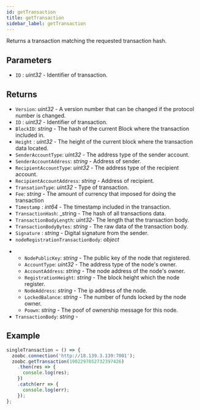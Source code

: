 ```yaml
---
id: getTransaction
title: getTransaction
sidebar_label: getTransaction
---
```


Returns a transaction matching the requested transaction hash.

## Parameters

* `ID` : _uint32_ - Identifier of transaction.

## Returns

  - `Version`: _uint32_ - A version number that can be changed if the protocol number is changed.
  - `ID` : _uint32_ - Identifier of transaction.
  - `BlockID`: _string_ - The hash of the current Block where the transaction included in.
  - `Height` : _uint32_ - The height of the current block where the transaction data located.
  - `SenderAccountType`: _uint32_ - The address type of the sender account.
  - `SenderAccountAddress`: _string_ - Address of sender.
  - `RecipientAccountType`: _uint32_ - The address type of the recipient account.
  - `RecipientAccountAddress`: _string_ - Address of recipient.
  - `TransationType`: _uint32_ - Type of transaction.
  - `Fee`: _string_ - The amount of currency that imposed for doing the transaction
  - `Timestamp` : _int64_ - The timestamp included in the transaction.
  - `TransactionHash`: _string - The hash of all transactions data.
  - `TransactionBodyLength`: _uint32_- The length that the transaction body.
  - `TransactionBodyBytes`: _string_ - The raw data of the transaction body.
  - `Signature` : _string_ - Digital signature from the sender.
  - `nodeRegistrationTransactionBody`: _object_
  <!-- need further discussion with the core to specify each field for each transaction. -->
  - - `NodePublicKey`: _string_ - The public key of the node that registered.
    - `AccountType`: _uint32_ - The address type of the node's owner.
    - `AccountAddress`: _string_ - The node address of the node's owner.
    - `RegistrationHeight`: _string_ - The block height which the node register.
    - `NodeAddress`: _string_ - The ip address of the node.
    - `LockedBalance`: _string_ - The number of funds locked by the node owner.
    - `Poown`: _string_ - The poof of ownership message for this node.
  - `TransactionBody`: _string_ -

## Example
```javascript
singleTransaction = () => {
  zoobc.connection('http://18.139.3.139:7001');
  zoobc.getTransaction(1902297852732397426)
    .then(res => {
      console.log(res);
    })
    .catch(err => {
      console.log(err);
    });
};
```

